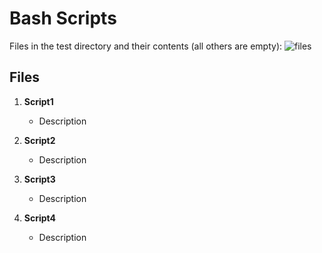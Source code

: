 # Bash Scripts

Files in the test directory and their contents (all others are empty):
![files](https://github.com/vitluchko/Devops/assets/98816838/d91c95af-ee11-45a9-b8a5-16a4a7445279)

## Files

1. **Script1**
   - Description

2. **Script2**
   - Description

3. **Script3**
   - Description

4. **Script4**
   - Description
